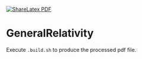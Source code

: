 [![ShareLatex PDF](https://www.sharelatex.com/github/repos/Bigben37/GeneralRelativity/builds/latest/badge.svg)](https://www.sharelatex.com/github/repos/Bigben37/GeneralRelativity/builds/latest/output.pdf)

# GeneralRelativity
Execute `.build.sh` to produce the processed pdf file.
